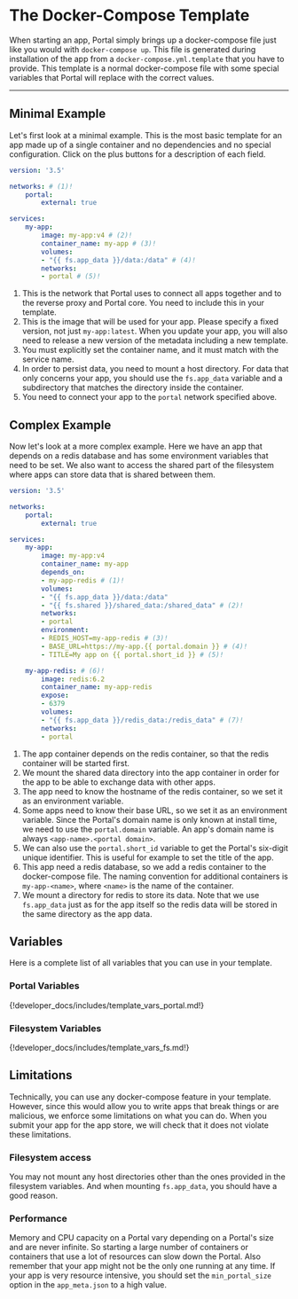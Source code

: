 # The Docker-Compose Template

When starting an app, Portal simply brings up a docker-compose file just like you would with `docker-compose up`.
This file is generated during installation of the app from a `docker-compose.yml.template` that you have to provide.
This template is a normal docker-compose file with some special variables that Portal will replace with the correct values.

---

## Minimal Example

Let's first look at a minimal example.
This is the most basic template for an app made up of a single container and no dependencies and no special configuration.
Click on the plus buttons for a description of each field.

```yaml
version: '3.5'

networks: # (1)!
    portal:
        external: true

services:
    my-app:
        image: my-app:v4 # (2)!
        container_name: my-app # (3)!
        volumes:
        - "{{ fs.app_data }}/data:/data" # (4)!
        networks:
        - portal # (5)!
```

1. This is the network that Portal uses to connect all apps together and to the reverse proxy and Portal core.
    You need to include this in your template.
2. This is the image that will be used for your app. Please specify a fixed version, not just `my-app:latest`.
   When you update your app, you will also need to release a new version of the metadata including a new template.
3. You must explicitly set the container name, and it must match with the service name.
4. In order to persist data, you need to mount a host directory.
   For data that only concerns your app, you should use the `fs.app_data` variable
   and a subdirectory that matches the directory inside the container.
5. You need to connect your app to the `portal` network specified above.

## Complex Example

Now let's look at a more complex example.
Here we have an app that depends on a redis database and has some environment variables that need to be set.
We also want to access the shared part of the filesystem where apps can store data that is shared between them.

```yaml
version: '3.5'

networks:
    portal:
        external: true

services:
    my-app:
        image: my-app:v4
        container_name: my-app
        depends_on:
        - my-app-redis # (1)!
        volumes:
        - "{{ fs.app_data }}/data:/data"
        - "{{ fs.shared }}/shared_data:/shared_data" # (2)!
        networks:
        - portal
        environment:
        - REDIS_HOST=my-app-redis # (3)!
        - BASE_URL=https://my-app.{{ portal.domain }} # (4)!
        - TITLE=My app on {{ portal.short_id }} # (5)!

    my-app-redis: # (6)!
        image: redis:6.2
        container_name: my-app-redis
        expose:
        - 6379
        volumes:
        - "{{ fs.app_data }}/redis_data:/redis_data" # (7)!
        networks:
        - portal
```

1. The app container depends on the redis container, so that the redis container will be started first.
2. We mount the shared data directory into the app container in order for the app to be able to exchange data with other apps.
3. The app need to know the hostname of the redis container, so we set it as an environment variable.
4. Some apps need to know their base URL, so we set it as an environment variable.
    Since the Portal's domain name is only known at install time, we need to use the `portal.domain` variable.
    An app's domain name is always `<app-name>.<portal domain>`.
5. We can also use the `portal.short_id` variable to get the Portal's six-digit unique identifier.
    This is useful for example to set the title of the app.
6. This app need a redis database, so we add a redis container to the docker-compose file.
    The naming convention for additional containers is `my-app-<name>`, where `<name>` is the name of the container.
7. We mount a directory for redis to store its data. Note that we use `fs.app_data` just as for the app itself
    so the redis data will be stored in the same directory as the app data.

## Variables

Here is a complete list of all variables that you can use in your template.

### Portal Variables

{!developer_docs/includes/template_vars_portal.md!}

### Filesystem Variables

{!developer_docs/includes/template_vars_fs.md!}

## Limitations

Technically, you can use any docker-compose feature in your template.
However, since this would allow you to write apps that break things or are malicious,
we enforce some limitations on what you can do.
When you submit your app for the app store, we will check that it does not violate these limitations.

### Filesystem access

You may not mount any host directories other than the ones provided in the filesystem variables.
And when mounting `fs.app_data`, you should have a good reason.

### Performance

Memory and CPU capacity on a Portal vary depending on a Portal's size and are never infinite.
So starting a large number of containers or containers that use a lot of resources can slow down the Portal.
Also remember that your app might not be the only one running at any time.
If your app is very resource intensive, you should set the `min_portal_size` option in the `app_meta.json` to a high value.
